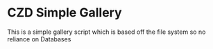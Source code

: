 # CZD Simple Gallery

This is a simple gallery script which is based off the file system so no reliance on Databases

